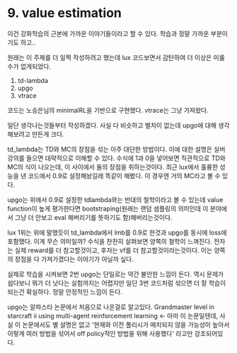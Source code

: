 # 9. value estimation

이건 강화학습의 근본에 가까운 이야기들이라고 할 수 있다. 학습과 정말 가까운 부분이기도 하고..

원래는 이 주제를 더 일찍 작성하려고 했는데 lux 코드보면서 감탄하여 더 이상은 미룰수가 없게되었다. 

1. td-lambda
2. upgo
3. vtrace

코드는 노승은님의 minimalRL을 기반으로 구현했다. vtrace는 그냥 가져왔다.

일단 생각나는것들부터 작성하겠다. 사실 다 비슷하고 별차이 없는데 upgo에 대해 생각해보려고 만든게 크다. 

td_lambda는 TD와 MC의 장점을 섞는 아주 대단한 방법이다. 이에 대한 설명은 실버 강의를 들으면 대략적으로 이해할 수 있다. 수식에 1과 0을 넣어보면 직관적으로 TD와 MC의 식이 나오는데, 이 사이에서 둘의 장점을 취하는것이다. 최근 lux에서 훌륭한 성능을 낸 코드에서 0.9로 설정해놨길래 똑같이 해봤다. 이 경우엔 거의 MC라고 볼 수 있다. 

upgo는 위에서 0.9로 설정한 tdlambda와는 반대의 철학이라고 볼 수 있는데 value function이 높게 평가한다면 bootstraping(원래는 랜덤 샘플링의 의미인데 이 분야에서 그냥 더 안보고 eval 해버리기를 뜻하기도 함)해버리는것이다. 

lux 1위는 위에 말했듯이 td_lambda에서 lmb를 0.9로 한것과 upgo를 동시에 loss에 포함했다. 이게 무슨 의미일까? 수식을 찬찬히 살펴보면 양쪽의 철학이 느껴진다. 전자는 실제 reward를 더 참고할것이고, 후자는 vf를 더 참고할것이라는것이다. 이는 양쪽의 장점을 다 가져가겠다는 이야기가 아닐까 싶다. 

실제로 학습을 시켜보면 2번 upgo는 단일로는 약간 불안한 느낌이 든다. 역시 문제가 쉽다보니 뭐가 더 낫다는 실험까지는 어렵지만 일단 3번 코드처럼 섞으면 더 잘 학습이 되는건 확실하다. 정말 안정적인 느낌이 든다.

upgo는 알파스타 논문에서 처음으로 나온걸로 알고있다. Grandmaster level in starcraft ii using multi-agent reinforcement learning <- 아마 이 논문일텐데, 사실 이 논문에서도 별 설명은 없고 '현재와 이전 폴리시가 매치되지 않을 가능성이 높아서 이렇게 여러 방법을 섞어서 off policy적인 방법을 위해 사용했다' 라고만 강조되어있다. 